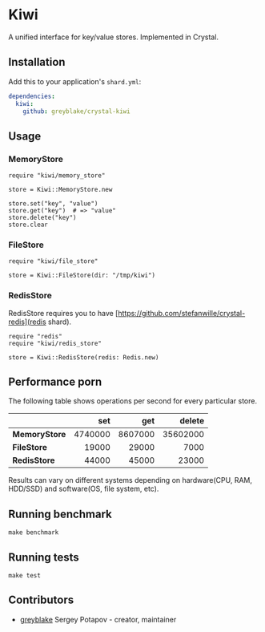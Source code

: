 # Kiwi

A unified interface for key/value stores. Implemented in Crystal.

## Installation

Add this to your application's `shard.yml`:

```yaml
dependencies:
  kiwi:
    github: greyblake/crystal-kiwi
```

## Usage

### MemoryStore

```crystal
require "kiwi/memory_store"

store = Kiwi::MemoryStore.new

store.set("key", "value")
store.get("key")  # => "value"
store.delete("key")
store.clear
```

### FileStore

```crystal
require "kiwi/file_store"

store = Kiwi::FileStore(dir: "/tmp/kiwi")
```

### RedisStore

RedisStore requires you to have [https://github.com/stefanwille/crystal-redis](redis shard).

```crystal
require "redis"
require "kiwi/redis_store"

store = Kiwi::RedisStore(redis: Redis.new)
```

## Performance porn

The following table shows operations per second for every particular store.

|                 | set     | get     | delete   |
| --------------- | -------:| -------:| --------:|
| **MemoryStore** | 4740000 | 8607000 | 35602000 |
| **FileStore**   |   19000 |   29000 |     7000 |
| **RedisStore**  |   44000 |   45000 |    23000 |

Results can vary on different systems depending on hardware(CPU, RAM, HDD/SSD) and software(OS, file system, etc).

## Running benchmark

```
make benchmark
```

## Running tests

```
make test
```

## Contributors

- [greyblake](https://github.com/greyblake) Sergey Potapov - creator, maintainer
